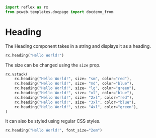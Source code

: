 ```python exec
import reflex as rx
from pcweb.templates.docpage import docdemo_from
```

# Heading

The Heading component takes in a string and displays it as a heading.

```python demo
rx.heading("Hello World!")
```

The size can be changed using the `size` prop.

```python demo
rx.vstack(
    rx.heading("Hello World!", size= "sm", color="red"),
    rx.heading("Hello World!", size= "md", color="blue"),
    rx.heading("Hello World!", size= "lg", color="green"),
    rx.heading("Hello World!", size= "xl", color="blue"),
    rx.heading("Hello World!", size= "2xl", color="red"),
    rx.heading("Hello World!", size= "3xl", color="blue"),
    rx.heading("Hello World!", size= "4xl", color="green"),
)
```

It can also be styled using regular CSS styles.

```python demo
rx.heading("Hello World!", font_size="2em")
```
